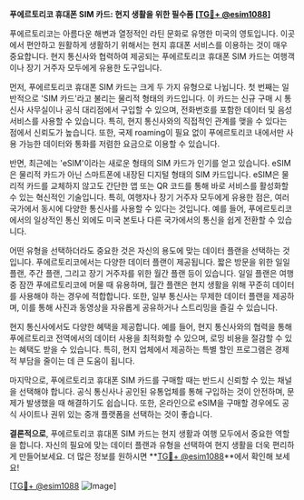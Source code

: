 **푸에르토리코 휴대폰 SIM 카드: 현지 생활을 위한 필수품 [[TG💪+ @esim1088](https://t.me/s/esim1088)]**

푸에르토리코는 아름다운 해변과 열정적인 라틴 문화로 유명한 미국의 영토입니다. 이곳에서 편안하고 원활하게 생활하기 위해서는 현지 휴대폰 서비스를 이용하는 것이 매우 중요합니다. 현지 통신사와 협력하여 제공되는 푸에르토리코 휴대폰 SIM 카드는 여행객이나 장기 거주자 모두에게 유용한 도구입니다.

먼저, 푸에르토리코 휴대폰 SIM 카드는 크게 두 가지 유형으로 나뉩니다. 첫 번째는 일반적으로 'SIM 카드'라고 불리는 물리적 형태의 카드입니다. 이 카드는 신규 구매 시 통신사 사무실이나 공식 대리점에서 구입할 수 있으며, 전화번호를 포함한 데이터 및 음성 서비스를 사용할 수 있습니다. 특히, 현지 통신사와의 직접적인 관계를 맺을 수 있다는 점에서 신뢰도가 높습니다. 또한, 국제 roaming이 필요 없이 푸에르토리코 내에서만 사용 가능한 데이터와 통화를 저렴한 요금으로 이용할 수 있습니다.

반면, 최근에는 'eSIM'이라는 새로운 형태의 SIM 카드가 인기를 얻고 있습니다. eSIM은 물리적 카드가 아닌 스마트폰에 내장된 디지털 형태의 SIM 카드입니다. eSIM은 물리적 카드를 교체하지 않고도 간단한 앱 또는 QR 코드를 통해 바로 서비스를 활성화할 수 있는 혁신적인 기술입니다. 특히, 여행자나 장기 거주자 모두에게 유용한 점은, 여러 국가에서 동시에 다양한 통신사를 사용할 수 있다는 것입니다. 예를 들어, 푸에르토리코에서의 일상적인 통신 외에도 미국 본토나 다른 국가에서의 통신을 쉽게 전환할 수 있습니다.

어떤 유형을 선택하더라도 중요한 것은 자신의 용도에 맞는 데이터 플랜을 선택하는 것입니다. 푸에르토리코에서는 다양한 데이터 플랜이 제공됩니다. 짧은 방문을 위한 일일 플랜, 주간 플랜, 그리고 장기 거주자를 위한 월간 플랜 등이 있습니다. 일일 플랜은 여행 중 잠깐 푸에르토리코에 머물 때 유용하며, 월간 플랜은 현지 생활을 위해 꾸준히 데이터를 사용해야 하는 경우에 적합합니다. 또한, 일부 통신사는 무제한 데이터 플랜을 제공하며, 이를 통해 사진과 동영상을 자유롭게 공유하거나 스트리밍을 즐길 수 있습니다.

현지 통신사에서도 다양한 혜택을 제공합니다. 예를 들어, 현지 통신사와의 협력을 통해 푸에르토리코 전역에서의 데이터 사용을 최적화할 수 있으며, 로밍 비용을 절감할 수 있는 혜택도 받을 수 있습니다. 특히, 현지 업체에서 제공하는 특별 할인 프로그램은 경제적 부담을 줄이는 데 큰 도움이 됩니다.

마지막으로, 푸에르토리코 휴대폰 SIM 카드를 구매할 때는 반드시 신뢰할 수 있는 채널을 선택해야 합니다. 공식 통신사나 공인된 유통업체를 통해 구입하는 것이 안전하며, 문제가 발생했을 때 해결하기도 쉽습니다. 또한, 온라인으로 eSIM을 구매할 경우에도 공식 사이트나 권위 있는 중개 플랫폼을 선택하는 것이 좋습니다.

**결론적으로**, 푸에르토리코 휴대폰 SIM 카드는 현지 생활과 여행 모두에서 중요한 역할을 합니다. 자신의 필요에 맞는 데이터 플랜과 유형을 선택하여 현지 생활을 더욱 편리하게 만들어보세요. 더 많은 정보를 원하시면 **[TG💪+ @esim1088](https://t.me/s/esim1088)**에서 확인해 보세요!

[[TG💪+ @esim1088](https://t.me/s/esim1088) ![Image](https://i.postimg.cc/Y0z9fWf4/image.png)]